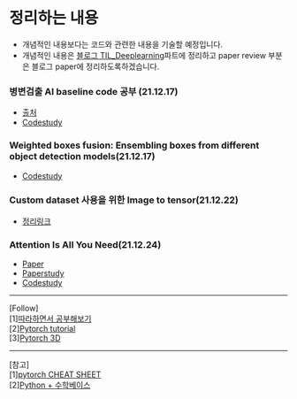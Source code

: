 
# 정리하는 내용
- 개념적인 내용보다는 코드와 관련한 내용을 기술할 예정입니다.
- 개념적인 내용은 [블로그 TIL_Deeplearning](https://1ch0.tistory.com/category/TIL/DeepLearning)파트에 정리하고 paper review 부분은 블로그 paper에 정리하도록하겠습니다.

### 병변검출 AI baseline code 공부 (21.12.17)  
- [출처](https://dacon.io/competitions/official/235855/codeshare/3725?page=1&dtype=recent)
- [Codestudy](https://github.com/ChaeChae0505/TIL_Deeplearning/tree/main/ObjectDetection_211217)

### Weighted boxes fusion: Ensembling boxes from different object detection models(21.12.17)
- [Codestudy](https://github.com/ChaeChae0505/TIL_Deeplearning/tree/main/WBF_211217)

### Custom dataset 사용을 위한 Image to tensor(21.12.22)
- [정리링크](/Module/ImagetoTensor)

### Attention Is All You Need(21.12.24)
- [Paper](https://arxiv.org/pdf/1706.03762.pdf)  
- [Paperstudy]()
- [Codestudy]()
---
[Follow]  
[1][따라하면서 공부해보기](https://sseunghyuns.github.io/archives/)  
[2][Pytorch tutorial](https://github.com/yunjey/pytorch-tutorial)  
[3][Pytorch 3D](https://github.com/facebookresearch/pytorch3d)
    
      
        
        
---
[참고]  
[1][pytorch CHEAT SHEET](https://pytorch.org/tutorials/beginner/ptcheat.html)  
[2][Python + 수학베이스 ](https://datascienceschool.net/02%20mathematics/08.02%20%EB%B2%A0%EB%A5%B4%EB%88%84%EC%9D%B4%EB%B6%84%ED%8F%AC%EC%99%80%20%EC%9D%B4%ED%95%AD%EB%B6%84%ED%8F%AC.html)
